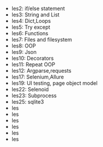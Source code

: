 - les2: if/else statement
- les3: String and List
- les4: Dict,Loops
- les5: Try except
- les6: Functions
- les7: Files and filesystem
- les8: OOP
- les9: Json
- les10: Decorators
- les11: Repeat OOP
- les12: Argparse,requests
- les17: Selenium,Allure
- les19: UI testing, page object model
- les22: Selenoid
- les23: Subprocess
- les25: sqlite3
- les
- les
- les
- les
- les
- les
